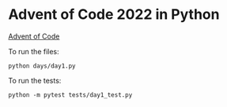 # Advent of Code 2022 in Python

[Advent of Code](https://adventofcode.com/)

To run the files:
```
python days/day1.py
```

To run the tests:
```
python -m pytest tests/day1_test.py
```